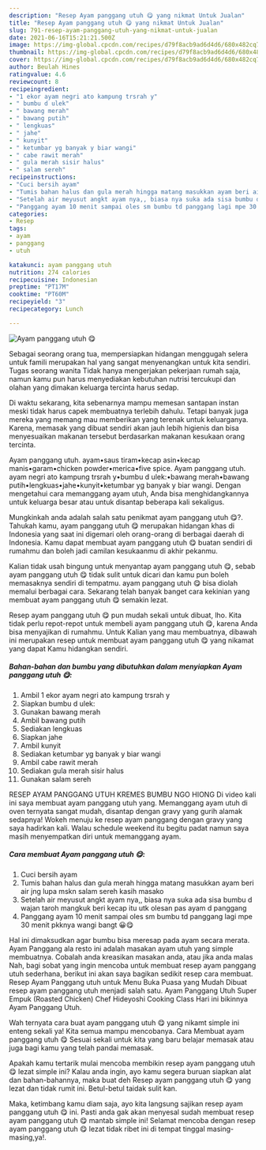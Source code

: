 ```yaml
---
description: "Resep Ayam panggang utuh 😋 yang nikmat Untuk Jualan"
title: "Resep Ayam panggang utuh 😋 yang nikmat Untuk Jualan"
slug: 791-resep-ayam-panggang-utuh-yang-nikmat-untuk-jualan
date: 2021-06-16T15:21:21.500Z
image: https://img-global.cpcdn.com/recipes/d79f8acb9ad6d4d6/680x482cq70/ayam-panggang-utuh-😋-foto-resep-utama.jpg
thumbnail: https://img-global.cpcdn.com/recipes/d79f8acb9ad6d4d6/680x482cq70/ayam-panggang-utuh-😋-foto-resep-utama.jpg
cover: https://img-global.cpcdn.com/recipes/d79f8acb9ad6d4d6/680x482cq70/ayam-panggang-utuh-😋-foto-resep-utama.jpg
author: Beulah Hines
ratingvalue: 4.6
reviewcount: 8
recipeingredient:
- "1 ekor ayam negri ato kampung trsrah y"
- " bumbu d ulek"
- " bawang merah"
- " bawang putih"
- " lengkuas"
- " jahe"
- " kunyit"
- " ketumbar yg banyak y biar wangi"
- " cabe rawit merah"
- " gula merah sisir halus"
- " salam sereh"
recipeinstructions:
- "Cuci bersih ayam"
- "Tumis bahan halus dan gula merah hingga matang masukkan ayam beri air jng lupa mskn salam sereh kasih masako"
- "Setelah air meyusut angkt ayam nya,, biasa nya suka ada sisa bumbu d wajan taroh mangkuk beri kecap itu utk olesan pas ayam d panggang"
- "Panggang ayam 10 menit sampai oles sm bumbu td panggang lagi mpe 30 menit pkknya wangi bangt 😀😋"
categories:
- Resep
tags:
- ayam
- panggang
- utuh

katakunci: ayam panggang utuh 
nutrition: 274 calories
recipecuisine: Indonesian
preptime: "PT17M"
cooktime: "PT60M"
recipeyield: "3"
recipecategory: Lunch

---
```



![Ayam panggang utuh 😋](https://img-global.cpcdn.com/recipes/d79f8acb9ad6d4d6/680x482cq70/ayam-panggang-utuh-😋-foto-resep-utama.jpg)

Sebagai seorang orang tua, mempersiapkan hidangan menggugah selera untuk famili merupakan hal yang sangat menyenangkan untuk kita sendiri. Tugas seorang  wanita Tidak hanya mengerjakan pekerjaan rumah saja, namun kamu pun harus menyediakan kebutuhan nutrisi tercukupi dan olahan yang dimakan keluarga tercinta harus sedap.

Di waktu  sekarang, kita sebenarnya mampu memesan santapan instan meski tidak harus capek membuatnya terlebih dahulu. Tetapi banyak juga mereka yang memang mau memberikan yang terenak untuk keluarganya. Karena, memasak yang dibuat sendiri akan jauh lebih higienis dan bisa menyesuaikan makanan tersebut berdasarkan makanan kesukaan orang tercinta. 

Ayam panggang utuh. ayam•saus tiram•kecap asin•kecap manis•garam•chicken powder•merica•five spice. Ayam panggang utuh. ayam negri ato kampung trsrah y•bumbu d ulek:•bawang merah•bawang putih•lengkuas•jahe•kunyit•ketumbar yg banyak y biar wangi. Dengan mengetahui cara memanggang ayam utuh, Anda bisa menghidangkannya untuk keluarga besar atau untuk disantap beberapa kali sekaligus.

Mungkinkah anda adalah salah satu penikmat ayam panggang utuh 😋?. Tahukah kamu, ayam panggang utuh 😋 merupakan hidangan khas di Indonesia yang saat ini digemari oleh orang-orang di berbagai daerah di Indonesia. Kamu dapat membuat ayam panggang utuh 😋 buatan sendiri di rumahmu dan boleh jadi camilan kesukaanmu di akhir pekanmu.

Kalian tidak usah bingung untuk menyantap ayam panggang utuh 😋, sebab ayam panggang utuh 😋 tidak sulit untuk dicari dan kamu pun boleh memasaknya sendiri di tempatmu. ayam panggang utuh 😋 bisa diolah memalui berbagai cara. Sekarang telah banyak banget cara kekinian yang membuat ayam panggang utuh 😋 semakin lezat.

Resep ayam panggang utuh 😋 pun mudah sekali untuk dibuat, lho. Kita tidak perlu repot-repot untuk membeli ayam panggang utuh 😋, karena Anda bisa menyajikan di rumahmu. Untuk Kalian yang mau membuatnya, dibawah ini merupakan resep untuk membuat ayam panggang utuh 😋 yang nikamat yang dapat Kamu hidangkan sendiri.

<!--inarticleads1-->

##### Bahan-bahan dan bumbu yang dibutuhkan dalam menyiapkan Ayam panggang utuh 😋:

1. Ambil 1 ekor ayam negri ato kampung trsrah y
1. Siapkan  bumbu d ulek:
1. Gunakan  bawang merah
1. Ambil  bawang putih
1. Sediakan  lengkuas
1. Siapkan  jahe
1. Ambil  kunyit
1. Sediakan  ketumbar yg banyak y biar wangi
1. Ambil  cabe rawit merah
1. Sediakan  gula merah sisir halus
1. Gunakan  salam sereh


RESEP AYAM PANGGANG UTUH KREMES BUMBU NGO HIONG Di video kali ini saya membuat ayam panggang utuh yang. Memanggang ayam utuh di oven ternyata sangat mudah, disantap dengan gravy yang gurih alamak sedapnya! Wokeh menuju ke resep ayam panggang dengan gravy yang saya hadirkan kali. Walau schedule weekend itu begitu padat namun saya masih menyempatkan diri untuk memanggang ayam. 

<!--inarticleads2-->

##### Cara membuat Ayam panggang utuh 😋:

1. Cuci bersih ayam
1. Tumis bahan halus dan gula merah hingga matang masukkan ayam beri air jng lupa mskn salam sereh kasih masako
1. Setelah air meyusut angkt ayam nya,, biasa nya suka ada sisa bumbu d wajan taroh mangkuk beri kecap itu utk olesan pas ayam d panggang
1. Panggang ayam 10 menit sampai oles sm bumbu td panggang lagi mpe 30 menit pkknya wangi bangt 😀😋


Hal ini dimaksudkan agar bumbu bisa meresap pada ayam secara merata. Ayam Panggang ala resto ini adalah masakan ayam utuh yang simple membuatnya. Cobalah anda kreasikan masakan anda, atau jika anda malas Nah, bagi sobat yang ingin mencoba untuk membuat resep ayam panggang utuh sederhana, berikut ini akan saya bagikan sedikit resep cara membuat. Resep Ayam Panggang utuh untuk Menu Buka Puasa yang Mudah Dibuat resep ayam panggang utuh menjadi salah satu. Ayam Panggang Utuh Super Empuk (Roasted Chicken) Chef Hideyoshi Cooking Class Hari ini bikinnya Ayam Panggang Utuh. 

Wah ternyata cara buat ayam panggang utuh 😋 yang nikamt simple ini enteng sekali ya! Kita semua mampu mencobanya. Cara Membuat ayam panggang utuh 😋 Sesuai sekali untuk kita yang baru belajar memasak atau juga bagi kamu yang telah pandai memasak.

Apakah kamu tertarik mulai mencoba membikin resep ayam panggang utuh 😋 lezat simple ini? Kalau anda ingin, ayo kamu segera buruan siapkan alat dan bahan-bahannya, maka buat deh Resep ayam panggang utuh 😋 yang lezat dan tidak rumit ini. Betul-betul taidak sulit kan. 

Maka, ketimbang kamu diam saja, ayo kita langsung sajikan resep ayam panggang utuh 😋 ini. Pasti anda gak akan menyesal sudah membuat resep ayam panggang utuh 😋 mantab simple ini! Selamat mencoba dengan resep ayam panggang utuh 😋 lezat tidak ribet ini di tempat tinggal masing-masing,ya!.

